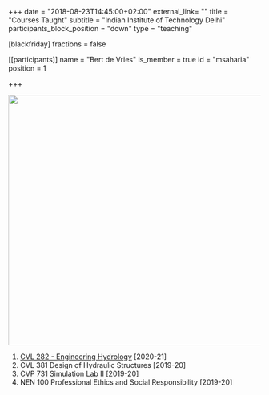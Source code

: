 +++
date = "2018-08-23T14:45:00+02:00"
external_link= ""
title = "Courses Taught"
subtitle = "Indian Institute of Technology Delhi"
participants_block_position = "down"
type = "teaching"

[blackfriday]
    fractions = false

[[participants]]
    name = "Bert de Vries"
    is_member = true
    id = "msaharia"
    position = 1
    
+++

<img src="/img/teaching/hydrocyle.png" height="500px" width = "700px">

1. [CVL 282 - Engineering Hydrology](/teaching/engineering-hydrology.html) [2020-21]
2. CVL 381 Design of Hydraulic Structures [2019-20]
3. CVP 731 Simulation Lab II [2019-20] 
4. NEN 100 Professional Ethics and Social Responsibility [2019-20]
 
